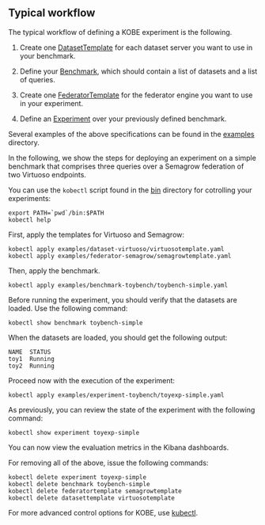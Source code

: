 
## Typical workflow

The typical workflow of defining a KOBE experiment is the following.

1. Create one [DatasetTemplate](operator/docs/api.md#datasettemplate) for each
   dataset server you want to use in your benchmark.

2. Define your [Benchmark](operator/docs/api.md#benchmark), which should contain
   a list of datasets and a list of queries.

3. Create one [FederatorTemplate](operator/docs/api.md#federatortemplate) for
   the federator engine you want to use in your experiment. 

4. Define an [Experiment](operator/docs/api.md#experiment) over your previously
   defined benchmark.

Several examples of the above specifications can be found in the
[examples](examples/) directory.

In the following, we show the steps for deploying an experiment on a simple
benchmark that comprises three queries over a Semagrow federation of two
Virtuoso endpoints.

You can use the `kobectl` script found in the [bin](bin/) directory for
cotrolling your experiments:

```
export PATH=`pwd`/bin:$PATH
kobectl help
```

First, apply the templates for Virtuoso and Semagrow:

```
kobectl apply examples/dataset-virtuoso/virtuosotemplate.yaml
kobectl apply examples/federator-semagrow/semagrowtemplate.yaml
```
Then, apply the benchmark.

```
kobectl apply examples/benchmark-toybench/toybench-simple.yaml
```

Before running the experiment, you should verify that the datasets are loaded.
Use the following command:

```
kobectl show benchmark toybench-simple
```

When the datasets are loaded, you should get the following output:

```
NAME  STATUS
toy1  Running
toy2  Running
```

Proceed now with the execution of the experiment:

```
kobectl apply examples/experiment-toybench/toyexp-simple.yaml
```

As previously, you can review the state of the experiment with the following
command:

```
kobectl show experiment toyexp-simple
```
You can now view the evaluation metrics in the Kibana dashboards.

For removing all of the above, issue the following commands:
```
kobectl delete experiment toyexp-simple
kobectl delete benchmark toybench-simple
kobectl delete federatortemplate semagrowtemplate
kobectl delete datasettemplate virtuosotemplate
```
For more advanced control options for KOBE, use [kubectl].

[kubectl]: https://kubernetes.io/docs/reference/kubectl/overview/

